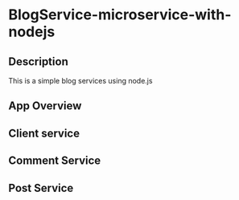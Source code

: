 # BlogService-microservice-with-nodejs

## Description
This is a simple blog services using node.js


## App Overview

## Client service
## Comment Service
## Post Service

